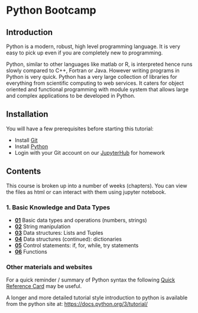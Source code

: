 
# Python Bootcamp

## Introduction

Python is a modern, robust, high level programming language. It is very easy to pick up even if you are completely new to programming. 

Python, similar to other languages like matlab or R, is interpreted hence runs slowly compared to C++, Fortran or Java. However writing programs in Python is very quick. Python has a very large collection of libraries for everything from scientific computing to web services. It caters for object oriented and functional programming with module system that allows large and complex applications to be developed in Python. 

## Installation

You will have a few prerequisites before starting this tutorial:

* Install [Git](install_git.md) 
* Install [Python](install_python.md)
* Login with your Git account on our [JupyterHub](https://jhub.whitesoftware.ro) for homework

## Contents

This course is broken up into a number of weeks (chapters).
You can view the files as html or can interact with them using jupyter notebook.

### 1. Basic Knowledge and Data Types

* [**01**](https://nbviewer.jupyter.org/github/rbrezu/PythonBootcamp/blob/master/notebooks/01_week/01_numbers.ipynb) Basic data types and operations (numbers, strings) 
* [**02**](https://nbviewer.jupyter.org/github/rbrezu/PythonBootcamp/blob/master/notebooks/01_week/02_strings.ipynb) String manipulation 
* [**03**](https://nbviewer.jupyter.org/github/rbrezu/PythonBootcamp/blob/master/notebooks/01_week/03_data1.ipynb) Data structures: Lists and Tuples
* [**04**](https://nbviewer.jupyter.org/github/rbrezu/PythonBootcamp/blob/master/notebooks/01_week/04_data2.ipynb) Data structures (continued): dictionaries
* [**05**](https://nbviewer.jupyter.org/github/rbrezu/PythonBootcamp/blob/master/notebooks/01_week/05_flow.ipynb) Control statements: if, for, while, try statements
* [**06**](https://nbviewer.jupyter.org/github/rbrezu/PythonBootcamp/blob/master/notebooks/01_week/06_functions.ipynb) Functions
   


### Other materials and websites

For a quick reminder / summary of Python syntax the following [Quick Reference Card](http://www.cs.put.poznan.pl/csobaniec/software/python/py-qrc.html) may be useful. 

A longer and more detailed tutorial style introduction to python is available from the python site at: https://docs.python.org/3/tutorial/
